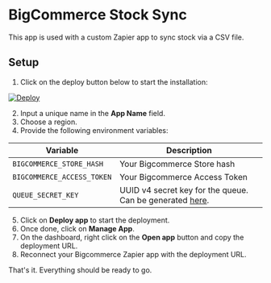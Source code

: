 # BigCommerce Stock Sync

This app is used with a custom Zapier app to sync stock via a CSV file.

## Setup

1. Click on the deploy button below to start the installation:

[![Deploy](https://www.herokucdn.com/deploy/button.svg)](https://heroku.com/deploy?template=https://github.com/ikbelkirasan/bigcommerce_bulk_updates_heroku_app/tree/master)

2. Input a unique name in the **App Name** field.
3. Choose a region.
4. Provide the following environment variables:

| Variable                   | Description                                                                                        |
| -------------------------- | -------------------------------------------------------------------------------------------------- |
| `BIGCOMMERCE_STORE_HASH`   | Your Bigcommerce Store hash                                                                        |
| `BIGCOMMERCE_ACCESS_TOKEN` | Your Bigcommerce Access Token                                                                      |
| `QUEUE_SECRET_KEY`         | UUID v4 secret key for the queue. Can be generated [here](https://www.uuidgenerator.net/version4). |

5. Click on **Deploy app** to start the deployment.
6. Once done, click on **Manage App**.
7. On the dashboard, right click on the **Open app** button and copy the deployment URL.
8. Reconnect your Bigcommerce Zapier app with the deployment URL.

That's it. Everything should be ready to go.
